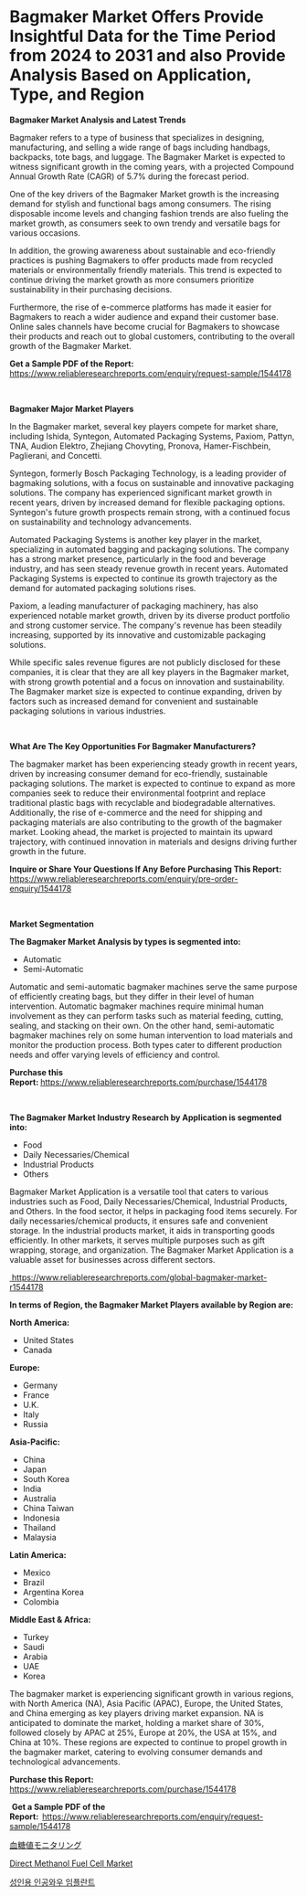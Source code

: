 <p><h1>Bagmaker Market Offers Provide Insightful Data for the Time Period from 2024 to 2031 and also Provide Analysis Based on Application, Type, and Region</h1></p><p><strong>Bagmaker Market Analysis and Latest Trends</strong></p>
<p><p>Bagmaker refers to a type of business that specializes in designing, manufacturing, and selling a wide range of bags including handbags, backpacks, tote bags, and luggage. The Bagmaker Market is expected to witness significant growth in the coming years, with a projected Compound Annual Growth Rate (CAGR) of 5.7% during the forecast period.</p><p>One of the key drivers of the Bagmaker Market growth is the increasing demand for stylish and functional bags among consumers. The rising disposable income levels and changing fashion trends are also fueling the market growth, as consumers seek to own trendy and versatile bags for various occasions.</p><p>In addition, the growing awareness about sustainable and eco-friendly practices is pushing Bagmakers to offer products made from recycled materials or environmentally friendly materials. This trend is expected to continue driving the market growth as more consumers prioritize sustainability in their purchasing decisions.</p><p>Furthermore, the rise of e-commerce platforms has made it easier for Bagmakers to reach a wider audience and expand their customer base. Online sales channels have become crucial for Bagmakers to showcase their products and reach out to global customers, contributing to the overall growth of the Bagmaker Market.</p></p>
<p><strong>Get a Sample PDF of the Report:&nbsp;</strong> <a href="https://www.reliableresearchreports.com/enquiry/request-sample/1544178">https://www.reliableresearchreports.com/enquiry/request-sample/1544178</a></p>
<p>&nbsp;</p>
<p><strong>Bagmaker Major Market Players</strong></p>
<p><p>In the Bagmaker market, several key players compete for market share, including Ishida, Syntegon, Automated Packaging Systems, Paxiom, Pattyn, TNA, Audion Elektro, Zhejiang Chovyting, Pronova, Hamer-Fischbein, Paglierani, and Concetti. </p><p>Syntegon, formerly Bosch Packaging Technology, is a leading provider of bagmaking solutions, with a focus on sustainable and innovative packaging solutions. The company has experienced significant market growth in recent years, driven by increased demand for flexible packaging options. Syntegon's future growth prospects remain strong, with a continued focus on sustainability and technology advancements.</p><p>Automated Packaging Systems is another key player in the market, specializing in automated bagging and packaging solutions. The company has a strong market presence, particularly in the food and beverage industry, and has seen steady revenue growth in recent years. Automated Packaging Systems is expected to continue its growth trajectory as the demand for automated packaging solutions rises.</p><p>Paxiom, a leading manufacturer of packaging machinery, has also experienced notable market growth, driven by its diverse product portfolio and strong customer service. The company's revenue has been steadily increasing, supported by its innovative and customizable packaging solutions.</p><p>While specific sales revenue figures are not publicly disclosed for these companies, it is clear that they are all key players in the Bagmaker market, with strong growth potential and a focus on innovation and sustainability. The Bagmaker market size is expected to continue expanding, driven by factors such as increased demand for convenient and sustainable packaging solutions in various industries.</p></p>
<p>&nbsp;</p>
<p><strong>What Are The Key Opportunities For Bagmaker Manufacturers?</strong></p>
<p><p>The bagmaker market has been experiencing steady growth in recent years, driven by increasing consumer demand for eco-friendly, sustainable packaging solutions. The market is expected to continue to expand as more companies seek to reduce their environmental footprint and replace traditional plastic bags with recyclable and biodegradable alternatives. Additionally, the rise of e-commerce and the need for shipping and packaging materials are also contributing to the growth of the bagmaker market. Looking ahead, the market is projected to maintain its upward trajectory, with continued innovation in materials and designs driving further growth in the future.</p></p>
<p><strong>Inquire or Share Your Questions If Any Before Purchasing This Report:</strong> <a href="https://www.reliableresearchreports.com/enquiry/pre-order-enquiry/1544178">https://www.reliableresearchreports.com/enquiry/pre-order-enquiry/1544178</a></p>
<p>&nbsp;</p>
<p><strong>Market Segmentation</strong></p>
<p><strong>The Bagmaker Market Analysis by types is segmented into:</strong></p>
<p><ul><li>Automatic</li><li>Semi-Automatic</li></ul></p>
<p><p>Automatic and semi-automatic bagmaker machines serve the same purpose of efficiently creating bags, but they differ in their level of human intervention. Automatic bagmaker machines require minimal human involvement as they can perform tasks such as material feeding, cutting, sealing, and stacking on their own. On the other hand, semi-automatic bagmaker machines rely on some human intervention to load materials and monitor the production process. Both types cater to different production needs and offer varying levels of efficiency and control.</p></p>
<p><strong>Purchase this Report:&nbsp;</strong><a href="https://www.reliableresearchreports.com/purchase/1544178">https://www.reliableresearchreports.com/purchase/1544178</a></p>
<p>&nbsp;</p>
<p><strong>The Bagmaker Market Industry Research by Application is segmented into:</strong></p>
<p><ul><li>Food</li><li>Daily Necessaries/Chemical</li><li>Industrial Products</li><li>Others</li></ul></p>
<p><p>Bagmaker Market Application is a versatile tool that caters to various industries such as Food, Daily Necessaries/Chemical, Industrial Products, and Others. In the food sector, it helps in packaging food items securely. For daily necessaries/chemical products, it ensures safe and convenient storage. In the industrial products market, it aids in transporting goods efficiently. In other markets, it serves multiple purposes such as gift wrapping, storage, and organization. The Bagmaker Market Application is a valuable asset for businesses across different sectors.</p></p>
<p><a href="https://www.reliableresearchreports.com/global-bagmaker-market-r1544178">&nbsp;https://www.reliableresearchreports.com/global-bagmaker-market-r1544178</a></p>
<p><strong>In terms of Region, the Bagmaker Market Players available by Region are:</strong></p>
<p>
    <p> <strong> North America: </strong>
        <ul>
            <li>United States</li>
            <li>Canada</li>
        </ul>
        </p> 
    <p> <strong> Europe: </strong>
        <ul>
            <li>Germany</li>
            <li>France</li>
            <li>U.K.</li>
            <li>Italy</li>
            <li>Russia</li>
        </ul>
        </p> 
    <p> <strong> Asia-Pacific: </strong>
        <ul>
            <li>China</li>
            <li>Japan</li>
            <li>South Korea</li>
            <li>India</li>
            <li>Australia</li>
            <li>China Taiwan</li>
            <li>Indonesia</li>
            <li>Thailand</li>
            <li>Malaysia</li>
        </ul>
        </p> 
    <p> <strong> Latin America: </strong>
        <ul>
            <li>Mexico</li>
            <li>Brazil</li>
            <li>Argentina Korea</li>
            <li>Colombia</li>
        </ul>
        </p> 
    <p> <strong> Middle East & Africa: </strong>
        <ul>
            <li>Turkey</li>
            <li>Saudi</li>
            <li>Arabia</li>
            <li>UAE</li>
            <li>Korea</li>
        </ul>
    </p>
    </p>
<p><p>The bagmaker market is experiencing significant growth in various regions, with North America (NA), Asia Pacific (APAC), Europe, the United States, and China emerging as key players driving market expansion. NA is anticipated to dominate the market, holding a market share of 30%, followed closely by APAC at 25%, Europe at 20%, the USA at 15%, and China at 10%. These regions are expected to continue to propel growth in the bagmaker market, catering to evolving consumer demands and technological advancements.</p></p>
<p><strong>Purchase this Report: </strong><a href="https://www.reliableresearchreports.com/purchase/1544178">https://www.reliableresearchreports.com/purchase/1544178</a></p>
<p>&nbsp;<strong>Get a Sample PDF of the Report:&nbsp;&nbsp;</strong><a href="https://www.reliableresearchreports.com/enquiry/request-sample/1544178">https://www.reliableresearchreports.com/enquiry/request-sample/1544178</a></p>
<p><strong></strong></p>
<p><p><a href="https://medium.com/@candiceveum_27405/%E8%A1%80%E7%B3%96%E3%83%A2%E3%83%8B%E3%82%BF%E3%83%AA%E3%83%B3%E3%82%B0%E5%B8%82%E5%A0%B4-2031%E5%B9%B4%E3%81%BE%E3%81%A7%E3%81%AE%E3%83%88%E3%83%AC%E3%83%B3%E3%83%89-%E4%BA%88%E6%B8%AC-%E7%AB%B6%E4%BA%89%E5%88%86%E6%9E%90-ab126f52b3ab">血糖値モニタリング</a></p><p><a href="https://military-diascia-e68.notion.site/Direct-Methanol-Fuel-Cell-Market-The-Key-To-Successful-Business-Strategy-Forecast-Till-2031-600ee7af631c4e838834401c18d5757c">Direct Methanol Fuel Cell Market</a></p><p><a href="https://medium.com/@minimini78678/%EC%84%B1%EC%9D%B8%EC%9D%84-%EC%9C%84%ED%95%9C-%EA%B0%9C%EC%9D%B4%EC%8B%9D%EC%88%AD%EC%A0%9C-%EC%8B%9C%EC%9E%A5-%EC%84%B1%EA%B3%B5%EC%A0%81%EC%9D%B8-%EB%B9%84%EC%A6%88%EB%8B%88%EC%8A%A4-%EC%A0%84%EB%9E%B5%EC%9D%98-%ED%95%B5%EC%8B%AC-%EC%9A%94%EC%86%8C-2031%EB%85%84%EA%B9%8C%EC%A7%80%EC%9D%98-%EC%98%88%EC%B8%A1-c2a2fec26c74">성인용 인공와우 임플란트</a></p></p>